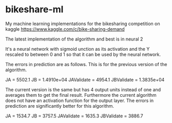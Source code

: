 # bikeshare-ml
My machine learning implementations for the bikesharing competition on kaggle https://www.kaggle.com/c/bike-sharing-demand

The latest implementation of the algorithm and best is in neural 2

It's a neural network with sigmoid unction as its activation and the Y rescaled to between 0 and 1 so that it can be used by the neural network.

The errors in prediction are as follows. This is for the previous version of the algorithm.

JA =  5502.1
JB =    1.4910e+04
JAValidate =  4954.1
JBValidate =    1.3835e+04

The current version is the same but has 4 output units instead of one and averages them to get the final result. Furthermore the current algorithm does not have an activation function for the output layer. The errors in prediction are significantly better for this algorithm.

JA =  1534.7
JB =  3757.5
JAValidate =  1635.3
JBValidate =  3886.7
